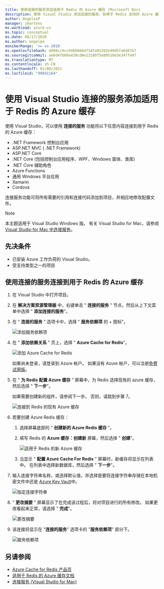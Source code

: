 ```yaml
---
title: 使用连接的服务添加适用于 Redis 的 Azure 缓存 |Microsoft Docs
description: 使用 Visual Studio 添加连接的服务，将用于 Redis 支持的 Azure 缓存添加到应用
author: AngelosP
manager: jmartens
ms.workload: azure-vs
ms.topic: conceptual
ms.date: 08/17/2020
ms.author: angelpe
monikerRange: '>= vs-2019'
ms.openlocfilehash: dd08cc9cc44b0866d718fe03392e99d5fa6467b7
ms.sourcegitcommit: ae6d47b09a439cd0e13180f5e89510e3e347fd47
ms.translationtype: MT
ms.contentlocale: zh-CN
ms.lasthandoff: 02/08/2021
ms.locfileid: "99841164"
---
```

# <a name="add-azure-cache-for-redis-by-using-visual-studio-connected-services"></a>使用 Visual Studio 连接的服务添加适用于 Redis 的 Azure 缓存

使用 Visual Studio，可以使用 **连接的服务** 功能将以下任意内容连接到用于 Redis 的 Azure 缓存：

- .NET Framework 控制台应用
- ASP.NET MVC ( .NET Framework)  
- ASP.NET Core
- .NET Core (包括控制台应用程序、WPF、Windows 窗体、类库) 
- .NET Core 辅助角色
- Azure Functions
- 通用 Windows 平台应用
- Xamarin
- Cordova

连接服务功能可将所有需要的引用和连接代码添加到项目，并相应地修改配置文件。

> [!NOTE]
> 本主题适用于 Visual Studio  Windows 版。 有关 Visual Studio for Mac，请参阅 [Visual Studio for Mac 中连接服务](/visualstudio/mac/connected-services)。
## <a name="prerequisites"></a>先决条件

- 已安装 Azure 工作负荷的 Visual Studio。
- 受支持类型之一的项目

## <a name="connect-to-azure-cache-for-redis-using-connected-services"></a>使用连接的服务连接到用于 Redis 的 Azure 缓存

1. 在 Visual Studio 中打开项目。

1. 在 **解决方案资源管理器** 中，右键单击 " **连接的服务** " 节点，然后从上下文菜单中选择 " **添加连接的服务**"。

1. 在 " **连接的服务** " 选项卡中，选择 " **服务依赖项** 的 + 图标"。

    ![添加服务依赖项](./media/vs-azure-tools-connected-services-storage/vs-2019/connected-services-tab.png)

1. 在 " **添加依赖关系** " 页上，选择 " **Azure Cache for Redis**"。

    ![添加 Azure Cache for Redis](./media/azure-redis-cache-add-connected-service/azure-redis-cache.png)

    如果尚未登录，请登录到 Azure 帐户。 如果没有 Azure 帐户，可以注册[免费试用版](https://azure.microsoft.com/account/free)。

1. 在 " **为 Redis 配置 Azure 缓存** " 屏幕中，为 Redis 选择现有的 azure 缓存，然后选择 " **下一步**"。

    如果需要创建新的组件，请参阅下一步。 否则，请跳到步骤 7。

    ![连接到 Redis 的现有 Azure 缓存](./media/azure-redis-cache-add-connected-service/created-azure-redis-cache.png)

1. 若要创建 Azure Redis 缓存：

   1. 选择屏幕底部的 " **创建新的 Azure Redis 缓存** "。

   1. 填写 Redis 的 **Azure 缓存：创建新** 屏幕，然后选择 " **创建**"。

       ![适用于 Redis 的新 Azure 缓存](./media/azure-redis-cache-add-connected-service/create-new-azure-redis-cache.png)

   1. 当显示 " **配置 Azure Cache For Redis** " 屏幕时，新缓存将显示在列表中。 在列表中选择新数据库，然后选择 " **下一步**"。

1. 输入连接字符串名称，或选择默认值，并选择是要将连接字符串存储在本地机密文件中还是 [Azure Key Vault](/azure/key-vault)中。

   ![指定连接字符串](./media/azure-redis-cache-add-connected-service/connection-string.png)

1. " **更改摘要** " 屏幕显示了在完成该过程后，将对项目进行的所有修改。 如果更改看起来正常，请选择 " **完成**"。

   ![更改摘要](./media/azure-redis-cache-add-connected-service/summary-of-changes.png)

1. 该连接将显示在 "**连接的服务**" 选项卡的 "**服务依赖项**" 部分下。

   ![服务依赖项](./media/azure-redis-cache-add-connected-service/service-dependencies-after.png)

## <a name="see-also"></a>另请参阅

- [Azure Cache for Redis 产品页](https://azure.microsoft.com/services/cache)
- [适用于 Redis 的 Azure 缓存文档](/azure/azure-cache-for-redis/)
- [连接服务 (Visual Studio for Mac)](/visualstudio/mac/connected-services)